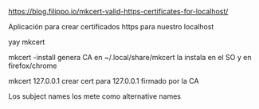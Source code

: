 https://blog.filippo.io/mkcert-valid-https-certificates-for-localhost/

Aplicación para crear certificados https para nuestro localhost

yay mkcert

mkcert -install
  genera CA en ~/.local/share/mkcert
  la instala en el SO y en firefox/chrome

mkcert 127.0.0.1
  crear cert para 127.0.0.1 firmado por la CA

Los subject names los mete como alternative names
